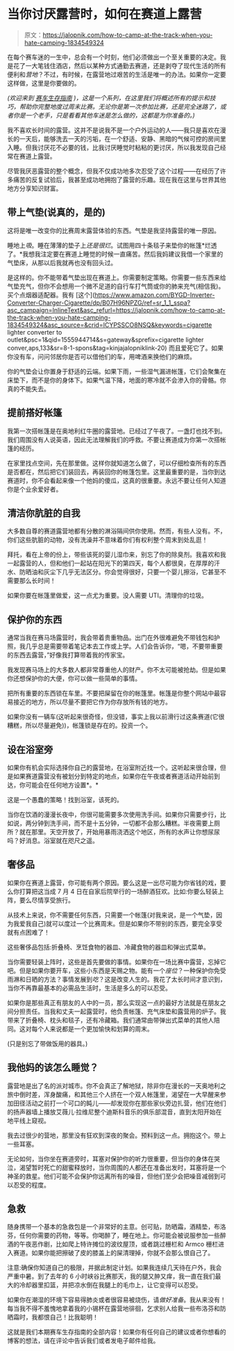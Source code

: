 # 当你讨厌露营时，如何在赛道上露营

> 原文：<https://jalopnik.com/how-to-camp-at-the-track-when-you-hate-camping-1834549324>

在每个赛车迷的一生中，总会有一个时刻，他们必须做出一个至关重要的决定。我是花了一大笔钱住酒店，然后以某种方式通勤去赛道，还是剥夺了现代生活的所有便利和*营地*？不过，有时候，在露营地过艰苦的生活是唯一的办法。如果你一定要这样做，这里是你要做的。



*(欢迎来到* [*赛车生存指南*](https://jalopnik.com/tag/race-car-survival-guide) *)，这是一个系列，在这里我们将概述所有的提示和技巧，帮助你完整地度过周末比赛。无论你是第一次参加比赛，还是完全迷路了，或者你是一个老手，只是看看其他车迷是怎么做的，这都是为你准备的。)*

我不喜欢长时间的露营。这并不是说我不是一个户外运动的人——我只是喜欢在漫长的一天后，能够洗去一天的污垢，在一个舒适、安静、黑暗的气候可控的房间里入睡。但我讨厌花不必要的钱，比我讨厌睡觉时粘粘的更讨厌，所以我发现自己经常在赛道上露营。

尽管我厌恶露营的整个概念，但我不仅成功地多次忍受了这个过程——在经历了许多痛苦的反复试验后，我甚至成功地拥抱了露营的乐趣。现在我在这里与世界其他地方分享知识财富。

## **带上气垫(说真的，是的)**

这将是唯一改变你的比赛周末露营体验的东西。气垫是我坚持露营的唯一原因。

睡地上*吸*。睡在薄薄的垫子上*还是很烂*。试图用四十条毯子来垫你的帐篷*烂透了。*我想我注定要在赛道上睡觉的时候一直痛苦。然后我妈建议我借一个家里的气垫床，从那以后我就再也没有回头过。

是这样的。你不能带着气垫出现在赛道上。你需要制定策略。你需要一些东西来给气垫充气，但你不会想用一个微不足道的自行车打气筒或你的肺来充气(相信我)。买个点烟器适配器。我有 [这个](https://www.amazon.com/BYGD-Inverter-Converter-Charger-Cigarette/dp/B07H96NPZG/ref=sr_1_1_sspa?asc_campaign=InlineText&asc_refurl=https://jalopnik.com/how-to-camp-at-the-track-when-you-hate-camping-1834549324&asc_source=&crid=ICYPSSCO8NSQ&keywords=cigarette lighter converter to outlet&psc=1&qid=1555944714&s=gateway&sprefix=cigarette lighter conver,aps,133&sr=8-1-spons&tag=kinjajalopniklink-20) 而且爱死它了。如果你没有车，问问邻居你是否可以借他们的车，用啤酒来换他们的麻烦。

你的气垫会让你置身于舒适的云端。如果下雨，一些湿气漏进帐篷，它们会聚集在床垫下，而不是你的身体下。如果气温下降，地面的寒冷就不会渗入你的骨骼。你真的不能失去。

## 提前搭好帐篷

我第一次搭帐篷是在奥地利红牛圈的露营地。已经过了午夜了。一盏灯也找不到。我们周围没有人说英语，因此无法理解我们的呼救。不要让赛道成为你第一次搭帐篷的经历。

在家里找点空间，先在那里做。这样你就知道怎么做了，可以仔细检查所有的东西是否都在，然后把它们装回去，再装回你的帐篷包里。这里最重要的是，当你到达赛道时，你不会看起来像一个他妈的傻瓜，这真的很重要。永远不要让任何人知道你是个业余爱好者。

## **清洁你肮脏的自我**

大多数自尊的赛道露营地都有分散的淋浴隔间供你使用。然而，有些人没有。不，你们这些肮脏的动物，没有洗澡并不意味着你们有权利整个周末到处乱逛！

拜托，看在上帝的份上，带些该死的婴儿湿巾来，别忘了你的除臭剂。我喜欢和我一起露营的人，但和他们一起站在阳光下的第四天，每个人都很臭，在厚厚的汗水、防晒油和灰尘下几乎无法区分。你会觉得很好，只要一个婴儿擦浴，它甚至不需要那么长时间！

如果你要在帐篷里做爱，这一点尤为重要。没人需要 UTI。清理你的垃圾。

## **保护你的东西**

通常当我在赛马场露营时，我会带着贵重物品。出门在外很难避免不带钱包和护照，我几乎总是需要带着笔记本去工作或上学。人们会告诉你，“嗯，不要带重要的东西去露营，”好像我打算带着我的传家宝。

我发现赛马场上的大多数人都非常尊重他人的财产。你不太可能被抢劫。但是如果你还想保护你的大便，你可以做一些简单的事情。

把所有重要的东西锁在车里。不要把屎留在你的帐篷里。帐篷是你整个网站中最容易接近的地方，所以尽量不要把它作为你存放所有钱的地方。

如果你没有一辆车(这听起来很奇怪，但没错，事实上我以前滑行过这条赛道(它很糟糕，所以尽量避免))，帐篷锁是存在的。投资一个。

## **设在浴室旁**

如果你有机会实际选择你自己的露营地，在浴室附近找一个。这听起来很合理，但是如果赛道露营没有被划分到特定的地点，如果你在午夜或者赛道活动开始前到达，你可能会在任何地方设置*。*

这是一个愚蠢的策略！找到浴室，该死的。

当你在饮酒的漫漫长夜中，你很可能需要多次使用洗手间。如果你只需要步行，比如说，两分钟到洗手间，而不是十五分钟，一切都不会那么糟糕。半夜需要上厕所？就在那里。天空开放了，开始用暴雨浇洒这个地区，所有的水声让你想尿尿吗？好消息。浴室就在咫尺之遥。

## **奢侈品**

如果你在赛道上露营，你可能有两个原因。要么这是一出尽可能为你省钱的戏，要么你打算把这当成 7 月 4 日在自家后院举行的一场醉酒狂欢。比如:你要么轻装上阵，要么尽情享受旅行。

从技术上来说，你不需要任何东西，只需要一个帐篷(对我来说，是一个气垫，因为我爱我自己)就可以度过一个比赛周末。但是如果你不带别的东西，要完全享受就有点困难了！

这些奢侈品包括:折叠椅、烹饪食物的器皿、冷藏食物的器皿和弹出式菜单。

当你需要轻装上阵时，这些是首先要做的事情。如果你在一场比赛中露营，忘掉它吧。但是如果你要开车，这些小东西是天赐之物。能有一个*座位*？一种保护你免受雨淋和日晒的方法？事情发展到*吃*？这是改变人生的。我花了太长时间才意识到，当你不再靠最基本的必需品生活时，生活是多么的可以忍受。

如果你是那些真正有朋友的人中的一员，那么实现这一点的最好方法就是在朋友之间分担责任。当我和丈夫一起露营时，他负责帐篷、充气床垫和露营用的炉子。我带来了折叠椅、枕头和毯子，还有冷藏箱。我们通常由带弹出式菜单的其他人陪同。这对每个人来说都是一个更加愉快和划算的周末。

(只是别忘了带做饭用的器具。)

## 我他妈的该怎么睡觉？

露营地是出了名的派对城市。你不会真正了解地狱，除非你在漫长的一天奥地利之旅中倒时差，浑身酸痛，和其他三个人挤在一个双人帐篷里，渴望在一大早醒来参加田径活动之前打一个可口的盹儿——却发现你在那些家伙旁边扎营，他们在他们的扬声器墙上播放艾薇儿·拉维尼整个迪斯科音乐的俱乐部混音，直到太阳开始在地平线上窥视。

我去过很少的营地，那里没有狂欢到深夜的聚会。预料到这一点。拥抱这个。带上一些耳塞。

无论如何，当你坐在赛道旁时，耳塞对保护你的听力很重要，但当你的身体在哭泣，渴望暂时死亡的甜蜜释放时，当你周围的人都还在准备出发时，耳塞将是一个神圣的救星。他们可能不会保护你远离所有的噪音，但他们至少会把噪音减弱到可以忍受的程度。

## **急救**

随身携带一个基本的急救包是一个非常好的主意。创可贴，防晒霜，酒精垫，布洛芬，任何你需要的药物，等等。你喝醉了，睡在地上。你可能会被说服参加一些醉酒的午夜恶作剧，比如爬上特许摊位的波纹屋顶，或者跳过栅栏和 Armco 栅栏进入赛道。如果你能把擦破了皮的膝盖上的屎清理掉，你就不会那么恨自己了。

注意:确保你知道自己的极限，并据此制定计划。如果我连续几天待在户外，我会严重中暑。到了去年的 6 小时峡谷比赛那天，我的腿又肿又痒，我一直在我们最大的冷却器里扣篮，并把凉水倒在我腿上的毛巾上，让它变得可以忍受。

如果你在潮湿的环境下容易得肺炎或者很容易被烧伤，请*做好准备*。我从来没有！每当我不得不羞愧地拿着我的小锡杯在露营地徘徊，乞求别人给我一些布洛芬和防晒霜时，我都恨自己！比我聪明！

这就是我们本期赛车生存指南的全部内容！如果你有任何自己的建议或者你想看的博客的想法，请在评论中告诉我们或者发电子邮件给我。